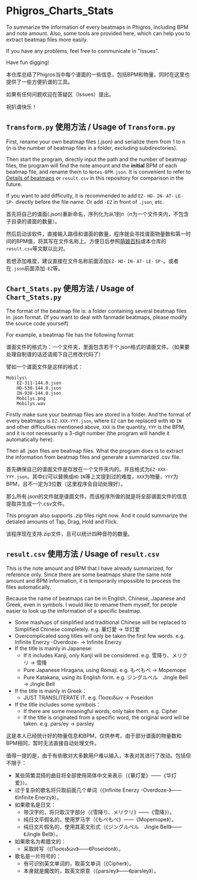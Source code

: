 # Phigros_Charts_Stats

To summarize the information of every beatmaps in Phigros, including BPM and note amount. Also, some tools are provided here, which can help you to extract beatmap files more easily.

If you have any problems, feel free to communicate in "Issues".

Have fun digging!

本仓库总结了Phigros当中每个谱面的一些信息，包括BPM和物量。同时在这里也提供了一些方便扒谱的工具。

如果有任何问题欢迎在答疑区（Issues）提出。

祝扒谱快乐！

## `Transform.py` 使用方法 / Usage of `Transform.py`

First, rename your own beatmap files (.json) and serialize them from 1 to n (n is the number of beatmap files in a folder, excluding subdirectories).

Then start the program, directly input the path and the number of beatmap files, the program will find the note amount and the **initial** BPM of each beatmap file, and rename them to `Notes-BPM.json`. It is convenient to refer to [Details of beatmaps](https://zh.moegirl.org.cn/Phigros/%E8%B0%B1%E9%9D%A2%E4%BF%A1%E6%81%AF) or `result.csv` in this repository for comparison in the future.

If you want to add difficulty, it is recommended to add `EZ-` `HD-` `IN-` `AT-` `LE-` `SP-` directly before the file name. Or add `-EZ` in front of `.json`, etc.

首先将自己的谱面(.json)重新命名，序列化为从1到n（n为一个文件夹内，不包含子目录的谱面的数量）。

然后启动该软件，直接输入路径和谱面的数量，程序就会寻找谱面物量数和第一时间的BPM值，将其写在文件名称上。方便日后参照[萌娘百科](https://zh.moegirl.org.cn/Phigros/%E8%B0%B1%E9%9D%A2%E4%BF%A1%E6%81%AF)或本仓库的`result.csv`等文献以比对。

若想添加难度，建议直接在文件名称前面添加`EZ-` `HD-` `IN-` `AT-` `LE-` `SP-`。或者在`.json`前面添加`-EZ`等。

## `Chart_Stats.py` 使用方法 / Usage of `Chart_Stats.py`

The format of the beatmap file is: a folder containing several beatmap files in .json format. (If you want to deal with fanmade beatmaps, please modify the source code yourself)

For example, a beatmap file has the following format:

谱面文件的格式为：一个文件夹，里面包含若干个.json格式的谱面文件。（如果要处理自制谱的话还请阁下自己修改代码了）

譬如一个谱面文件是这样的格式：

```
Mobilys\
    EZ-311-144.0.json
    HD-530-144.0.json
    IN-938-144.0.json
    Mobilys.png
    Mobilys.wav
```

Firstly make sure your beatmap files are stored in a folder. And the format of every beatmaps is `EZ-XXX-YYY.json`, where `EZ` can be replaced with `HD` `IN` and other difficulties mentioned above, `XXX` is the quantity, `YYY` is the BPM, and it is not necessarily a 3-digit number (the program will handle it automatically here).

Then all .json files are beatmap files. What the program does is to extract the information from beatmap files and generate a summarized .csv file.

首先确保自己的谱面文件是存放在一个文件夹内的。并且格式为`EZ-XXX-YYY.json`。其中`EZ`可以替换成`HD` `IN`等上文提到过的难度，`XXX`为物量，`YYY`为BPM，且不一定为3位数（这里程序会自动处理好）。

那么所有.json的文件就是谱面文件。而该程序所做的就是将全部谱面文件的信息提取并生成一个.csv文件。

This program also supports .zip files right now. And it could summarize the detialed amounts of Tap, Drag, Hold and Flick.

该程序现在支持.zip文件，且可以统计四种音符的数量。

## `result.csv` 使用方法 / Usage of `result.csv`

This is the note amount and BPM that I have already summarized, for reference only. Since there are some beatmaps share the same note amount and BPM information, it is temporarily impossible to process the files automatically.

Because the name of beatmaps can be in English, Chinese, Japanese and Greek, even in symbols. I would like to rename them myself, for people easier to look up the imformation of a specific beatmap.

- Some mashups of simplified and traditional Chinese will be replaced to Simplified Chinese completely. e.g. 華灯愛 -> 华灯爱
- Overcomplicated song titles will only be taken the first few words. e.g. Infinite Enerzy -Overdoze- -> Infinite Enerzy
- If the title is mainly in Japanese:
  - If it includes Kanji, only Kanji will be considered. e.g. 雪降り、メリクリ -> 雪降
  - Pure Japanese Hiragana, using Romaji. e.g. もぺもぺ -> Mopemope
  - Pure Katakana, using its English form. e.g. ジングルベル　Jingle Bell -> Jingle Bell
- If the title is mainly in Greek：
  - JUST TRANSLITERATE IT. e.g. Ποσειδών -> Poseidon
- If the title includes some symbols：
  - If there are some meaningful words, only take them. e.g. Cipher
  - If the title is originated from a specific word, the original word will be taken. e.g. ρars/ey -> parsley

这是本人已经统计好的物量信息和BPM，仅供参考。由于部分谱面的物量数和BPM相同，暂时无法直接自动处理文件。

值得一提的是，由于有些歌对大多数用户难以输入，本表对其进行了改动。包括但不限于：

- 某些简繁混搭的曲目将全部使用简体中文来表示（《華灯愛》——《华灯爱》）。
- 过于复杂的歌名将只取前面几个单词（《Infinite Enerzy -Overdoze-》——《Infinite Enerzy》）。
- 如果歌名是日文：
  - 带汉字的，将只取汉字部分（《雪降り、メリクリ》——《雪降》）。
  - 纯日文平假名的，使用罗马字（《もぺもぺ》——《Mopemope》）。
  - 纯日文片假名的，使用其英文形式（《ジングルベル　Jingle Bell》——《Jingle Bell》）。
- 如果歌名为希腊文的：
  - 采取转写（《Ποσειδών》——《Poseidon》）。
- 歌名是一片符号的：
  - 有可识别英文单词的，取英文单词（《Cipher》）。
  - 本身就是魔改的，取英文原意（《ρars/ey》——《parsley》）。

